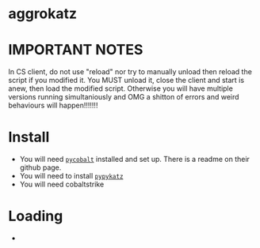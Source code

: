 # aggrokatz

# IMPORTANT NOTES
In CS client, do not use "reload" nor try to manually unload then reload the script if you modified it. You MUST unload it, close the client and start is anew, then load the modified script. Otherwise you will have multiple versions running simultaniously and OMG a shitton of errors and weird behaviours will happen!!!!!!!  

# Install
 - You will need [`pycobalt`](https://github.com/dcsync/pycobalt) installed and set up. There is a readme on their github page.  
 - You will need to install [`pypykatz`](https://github.com/skelsec/pypykatz/)
 - You will need cobaltstrike

# Loading
 - 
